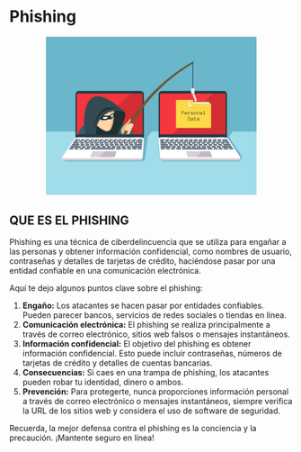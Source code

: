 # Phishing

<div align="center">

<figure><img src="../../../../.gitbook/assets/que-es-phising.jpg" alt="" width="375"><figcaption></figcaption></figure>

</div>

## QUE ES EL PHISHING

Phishing es una técnica de ciberdelincuencia que se utiliza para engañar a las personas y obtener información confidencial, como nombres de usuario, contraseñas y detalles de tarjetas de crédito, haciéndose pasar por una entidad confiable en una comunicación electrónica.

Aquí te dejo algunos puntos clave sobre el phishing:

1. **Engaño:** Los atacantes se hacen pasar por entidades confiables. Pueden parecer bancos, servicios de redes sociales o tiendas en línea.
2. **Comunicación electrónica:** El phishing se realiza principalmente a través de correo electrónico, sitios web falsos o mensajes instantáneos.
3. **Información confidencial:** El objetivo del phishing es obtener información confidencial. Esto puede incluir contraseñas, números de tarjetas de crédito y detalles de cuentas bancarias.
4. **Consecuencias:** Si caes en una trampa de phishing, los atacantes pueden robar tu identidad, dinero o ambos.
5. **Prevención:** Para protegerte, nunca proporciones información personal a través de correo electrónico o mensajes instantáneos, siempre verifica la URL de los sitios web y considera el uso de software de seguridad.

Recuerda, la mejor defensa contra el phishing es la conciencia y la precaución. ¡Mantente seguro en línea!
